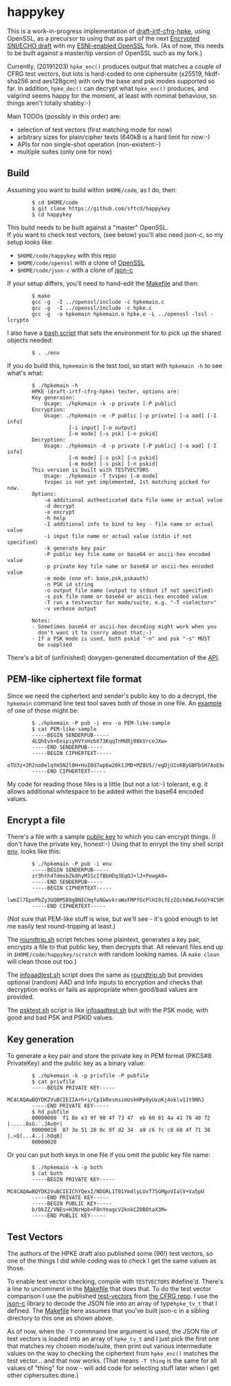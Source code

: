 # happykey

This is a work-in-progress implementation of 
[draft-irtf-cfrg-hpke](https://tools.ietf.org/html/draft-irtf-cfrg-hpke), using
OpenSSL, as a precursor to using that as part of the 
next [Encrypted SNI/ECHO draft](https://tools.ietf.org/html/draft-ietf-tls-esni) with 
my [ESNI-enabled OpenSSL](https://github.com/sftcd/openssl) fork.
(As of now, this needs to be built against a master/tip version of
OpenSSL such as my fork.)

Currently, (20191203) ``hpke_enc()`` produces output that matches a couple of
CFRG test vectors, but lots is hard-coded to one ciphersuite (x25519,
hkdf-sha256 and aes128gcm) with only the base and psk modes supported so far.
In addition, ``hpke_dec()`` can decrypt what ``hpke_enc()`` produces, and
valgrind seems happy for the moment, at least with nominal behaviour, so things
aren't totally shabby:-)

Main TODOs (possibly in this order) are:
- selection of test vectors (first matching mode for now)
- arbitrary sizes for plain/cipher texts (640kB is a hard limit for now:-)
- APIs for non single-shot operation (non-existent:-)
- multiple suites (only one for now)

## Build 

Assuming you want to build within ``$HOME/code``, as I do, then:

            $ cd $HOME/code
            $ git clone https://github.com/sftcd/happykey
            $ cd happykey

This build needs to be built against a "master" OpenSSL.  
If you want to check test vectors,
(see below) you'll also need json-c,  so my setup looks like:

- ``$HOME/code/happykey`` with this repo
- ``$HOME/code/openssl`` with a clone of [OpenSSL](https://github.com/sftcd/openssl)
- ``$HOME/code/json-c`` with a clone of [json-c](https://github.com/json-c/json-c)

If your setup differs, you'll need to hand-edit the [Makefile](Makefile)
and then:

            $ make
            gcc -g  -I ../openssl/include -c hpkemain.c
            gcc -g  -I ../openssl/include -c hpke.c
            gcc -g  -o hpkemain hpkemain.o hpke.o -L ../openssl -lssl -lcrypto

I also have a [bash script](env) that sets the environment for to pick up 
the shared objects needed:

            $ . ./env


If you do build this, ``hpkemain`` is the test tool, so start with 
``hpkemain -h`` to see what's what:

            $ ./hpkemain -h
            HPKE (draft-irtf-cfrg-hpke) tester, options are:
            Key generaion:
                Usage: ./hpkemain -k -p private [-P public]
            Encryption:
                Usage: ./hpkemain -e -P public [-p private] [-a aad] [-I info]
                        [-i input] [-o output]
                        [-m mode] [-s psk] [-n pskid]
            Decryption:
                Usage: ./hpkemain -d -p private [-P public] [-a aad] [-I info]
                        [-m mode] [-s psk] [-n pskid]
                        [-m mode] [-s psk] [-n pskid]
            This version is built with TESTVECTORS
                Usage: ./hpkemain -T tvspec [-m mode]
                tvspec is not yet implemented, 1st matching picked for now.
            Options:
                -a additional authenticated data file name or actual value
                -d decrypt
                -e encrypt
                -h help
                -I additional info to bind to key - file name or actual value
                -i input file name or actual value (stdin if not specified)
                -k generate key pair
                -P public key file name or base64 or ascii-hex encoded value
                -p private key file name or base64 or ascii-hex encoded value
                -m mode (one of: base,psk,pskauth)
                -n PSK id string
                -o output file name (output to stdout if not specified) 
                -s psk file name or base64 or ascii-hex encoded value
                -T run a testvector for mode/suite, e.g. "-T <selector>"
                -v verbose output

            Notes:
            - Sometimes base64 or ascii-hex decoding might work when you
              don't want it to (sorry about that;-)
            - If a PSK mode is used, both pskid "-n" and psk "-s" MUST
              be supplied

There's a bit of (unfinished) doxygen-generated documentation of the [API](hpke-api.pdf).

## PEM-like ciphertext file format

Since we need the ciphertext and sender's public key to do a decrypt,
the ``hpkemain`` command line test tool saves both of those in one
file. An [example](PEM-like-sample) of one of those might be:

            $ ./hpkemain -P pub -i env -o PEM-like-sample
            $ cat PEM-like-sample
            -----BEGIN SENDERPUB-----
            4LQhEvh+EeipiyHVYxHzbX73KqqTnMdRj08kVrceJXw=
            -----END SENDERPUB-----
            -----BEGIN CIPHERTEXT-----
            oTU3z+2R2no0elqYm5N2l0H+HuI0d7wp6w20k1JMD+MZ8US//egDjU1oKByGBFbSH7AoEbe9OY7zhUExVKJnhVl0FwAL5txBPpNbwt4sgT/dpg==
            -----END CIPHERTEXT-----

My code for reading those files is a little (but not a lot:-) tolerant, e.g. it
allows additional whitespace to be added within the base64 encoded values.

## Encrypt a file

There's a file with a sample [public key](pub) to which you can encrypt things.
(I don't have the private key, honest:-) Using that to enrypt the tiny shell
script [env](./env), looks like this:

            $ ./hpkemain -P pub -i env
            -----BEGIN SENDERPUB-----
            zr3hth4TdmxbZk8hyM1ScIfBbHDq3EqOJ+lJ+PowgA8=
            -----END SENDERPUB-----
            -----BEGIN CIPHERTEXT-----
            lwmIl7EpoPbZy3UQBM5B8gBNICHqfuNGwvkraWxFMPfOcPlH19ifEz2Qch6WLFeGGY4C5MtkbJv6A2/kJqTGOSQ7nwWZKXSgTG2wGXpXyZHN2Q==
            -----END CIPHERTEXT-----

(Not sure that PEM-like stuff is wise, but we'll see - it's good enough
to let me easily test round-tripping at least.)

The [roundtrip.sh](roundtrip.sh) script fetches some plaintext, generates a key
pair, encrypts a file to that public key, then decrypts that. All relevant
files end up in ``$HOME/code/happykey/scratch`` with random looking names. (A 
``make clean`` will clean those out too.)

The [infoaadtest.sh](infoaadtest.sh) script does the same as
[roundtrip.sh](roundtrip.sh) but provides optional (random) AAD and Info inputs
to encryption and checks that decryption works or fails as appropriate when
good/bad values are provided. 

The [psktest.sh](psktest.sh) script is like [infoaadtest.sh](infoaadtest.sh)
but with the PSK mode, with good and bad PSK and PSKID values.

## Key generation

To generate a key pair and store the private key in PEM format (PKCS#8 PrivateKey)
and the public key as a binary value:

            $ ./hpkemain -k -p privfile -P pubfile
            $ cat privfile
            -----BEGIN PRIVATE KEY-----
            MC4CAQAwBQYDK2VuBCIEIIArh+i/Cp1kResmsimUskHPp0yUxoKj4oklv11t9NhJ
            -----END PRIVATE KEY-----
            $ hd pubfile 
            00000000  f1 8e e3 9f 90 4f 73 47  eb 60 81 4a 41 76 40 72  |.....OsG.`.JAv@r|
            00000010  87 3e 51 28 0c 9f d2 34  a9 c6 7c c8 68 4f 71 38  |.>Q(...4..|.hOq8|
            00000020

Or you can put both keys in one file if you omit the public key file name:

            $ ./hpkemain -k -p both
            $ cat both
            -----BEGIN PRIVATE KEY-----
            MC4CAQAwBQYDK2VuBCIEIChYQexI/NDGRL1T01Ym4lyLUxT75GMgoVIalV+Va5pU
            -----END PRIVATE KEY-----
            -----BEGIN PUBLIC KEY-----
            b/OkZZ/VNEs+H3NrHpb+F0nYeagcV2knkCZ0BOtaX3M=
            -----END PUBLIC KEY-----

## Test Vectors
 
The authors of the HPKE draft also published some (96!) test vectors,
so one of the things I did while coding was to check I get the same
values as those.

To enable test vector checking, compile with ``TESTVECTORS`` #define'd.
There's a line to uncomment in the [Makefile](Makefile) that does that.
To do the test vector comparison I use the published 
[test-vectors](test-vectors.json) from 
[the CFRG repo](https://github.com/cfrg/draft-irtf-cfrg-hpke).  I use the 
[json-c](https://github.com/json-c/json-c) library to decode
the JSON file into an array of type``hpke_tv_t`` that I defined.
The [Makefile](Makefile) here assumes that you've built json-c in a sibling
directory to this one as shown above.

As of now, when the ``-T`` commnand line argument is used, the JSON file of
test vectors is loaded into an array of ``hpke_tv_t`` and I just pick the first
one that matches my chosen mode/suite, then print out various intermediate values on
the way to checking the ciphertext from ``hpke_enc()`` matches the test
vector... and that now works.  (That means ``-T thing`` is the same for all
values of "thing" for now - will add code for selecting stuff later when I get
other ciphersuites done.)


